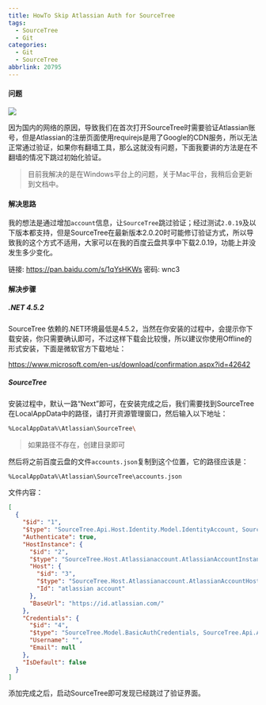 ```yaml
---
title: HowTo Skip Atlassian Auth for SourceTree
tags: 
  - SourceTree
  - Git
categories: 
  - Git
  - SourceTree
abbrlink: 20795
---
```


#### 问题

![](https://samzong.oss-cn-shenzhen.aliyuncs.com/blog/eaxem.png)

因为国内的网络的原因，导致我们在首次打开SourceTree时需要验证Atlassian账号，但是Atlassian的注册页面使用requirejs是用了Google的CDN服务，所以无法正常通过验证，如果你有翻墙工具，那么这就没有问题，下面我要讲的方法是在不翻墙的情况下跳过初始化验证。

> 目前我解决的是在Windows平台上的问题，关于Mac平台，我稍后会更新到文档中。

#### 解决思路

我的想法是通过增加`account`信息，让`SourceTree`跳过验证；经过测试`2.0.19`及以下版本都支持，但是SourceTree在最新版本2.0.20时可能修订验证方式，所以导致我的这个方式不适用，大家可以在我的百度云盘共享中下载2.0.19，功能上并没发生多少变化。



链接: https://pan.baidu.com/s/1qYsHKWs 密码: wnc3

#### 解决步骤

##### .NET 4.5.2

SourceTree 依赖的.NET环境最低是4.5.2，当然在你安装的过程中，会提示你下载安装，你只需要确认即可，不过这样下载会比较慢，所以建议你使用Offline的形式安装，下面是微软官方下载地址：

https://www.microsoft.com/en-us/download/confirmation.aspx?id=42642

##### SourceTree

安装过程中，默认一路“Next”即可，在安装完成之后，我们需要找到SourceTree在LocalAppData中的路径，请打开资源管理窗口，然后输入以下地址：

```bash
%LocalAppData%\Atlassian\SourceTree\
```

> 如果路径不存在，创建目录即可

然后将之前百度云盘的文件<code>accounts.json</code>复制到这个位置，它的路径应该是：

```bash
%LocalAppData%\Atlassian\SourceTree\accounts.json
```

文件内容：

```json
[
  {
    "$id": "1",
    "$type": "SourceTree.Api.Host.Identity.Model.IdentityAccount, SourceTree.Api.Host.Identity",
    "Authenticate": true,
    "HostInstance": {
      "$id": "2",
      "$type": "SourceTree.Host.Atlassianaccount.AtlassianAccountInstance, SourceTree.Host.AtlassianAccount",
      "Host": {
        "$id": "3",
        "$type": "SourceTree.Host.Atlassianaccount.AtlassianAccountHost, SourceTree.Host.AtlassianAccount",
        "Id": "atlassian account"
      },
      "BaseUrl": "https://id.atlassian.com/"
    },
    "Credentials": {
      "$id": "4",
      "$type": "SourceTree.Model.BasicAuthCredentials, SourceTree.Api.Account",
      "Username": "",
      "Email": null
    },
    "IsDefault": false
  }
]
```

添加完成之后，启动SourceTree即可发现已经跳过了验证界面。
